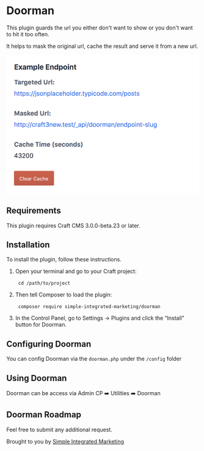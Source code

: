 # Doorman

This plugin guards the url you either don't want to show or you don't want to hit it too often. 

It helps to mask the original url, cache the result and serve it from a new url.

![Screenshot](resources/img/screenshot.png)

## Requirements

This plugin requires Craft CMS 3.0.0-beta.23 or later.

## Installation

To install the plugin, follow these instructions.

1. Open your terminal and go to your Craft project:

        cd /path/to/project

2. Then tell Composer to load the plugin:

        composer require simple-integrated-marketing/doorman

3. In the Control Panel, go to Settings → Plugins and click the “Install” button for Doorman.


## Configuring Doorman

You can config Doorman via the `doorman.php` under the `/config` folder

## Using Doorman

Doorman can be access via Admin CP ➡️ Utilities ➡️ Doorman 

## Doorman Roadmap

Feel free to submit any additional request.

Brought to you by [Simple Integrated Marketing](https://simple.com.au)
